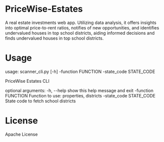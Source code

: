 # PriceWise-Estates
A real estate investments web app. Utilizing data analysis, it offers insights into optimal price-to-rent ratios, notifies of new opportunities, and identifies undervalued houses in top school districts, aiding informed decisions and finds undervalued houses in top school districts.

# Usage
usage: scanner_cli.py [-h] -function FUNCTION -state_code STATE_CODE

PriceWise Estates CLI

optional arguments:
  -h, --help                show this help message and exit
  -function FUNCTION        Function to use: properties, districts
  -state_code STATE_CODE    State code to fetch school districts

# License
Apache License
